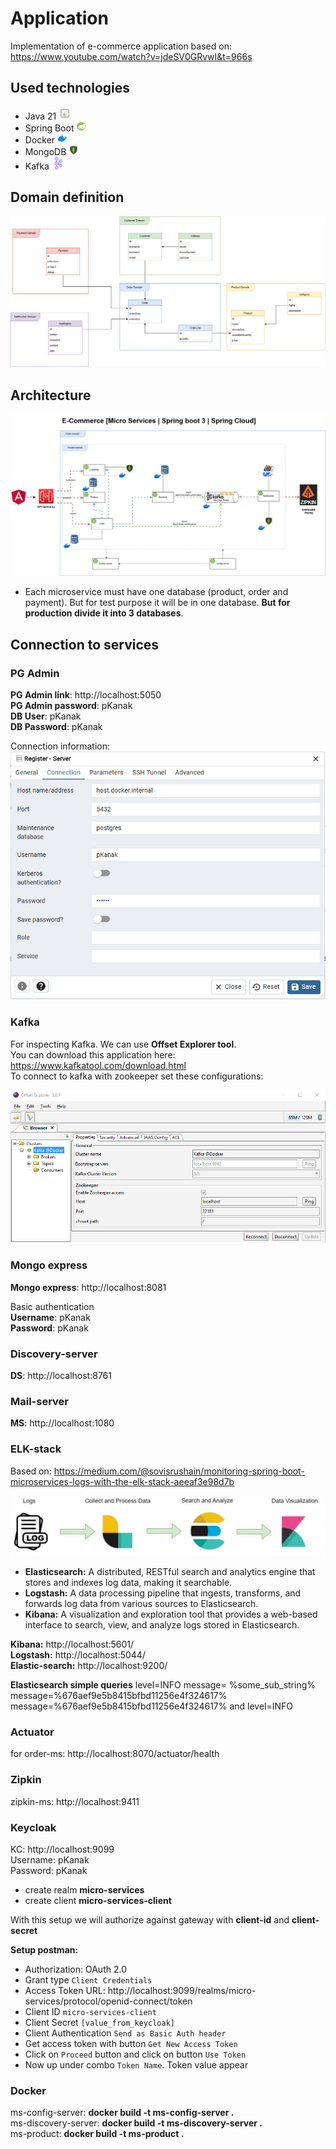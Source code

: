 # Application

Implementation of e-commerce application based on: https://www.youtube.com/watch?v=jdeSV0GRvwI&t=966s

## Used technologies
- Java 21 ![java](resources/icons/ico-java.png)
- Spring Boot ![spring-boot](resources/icons/ico-spring-boot.png)
- Docker ![ico-docker](resources/icons/ico-docker.png)
- MongoDB ![ico-mongodb](resources/icons/ico-mongodb.png)
- Kafka ![ico-apache-kafka](resources/icons/ico-apache-kafka.png) 

## Domain definition
![e-commerce-app-domains](resources/e-commerce-app-domains.png)

## Architecture
![e-commerce-app-architecture](resources/e-commerce-app-architecture.png)

- Each microservice must have one database
  (product, order and payment). But for test purpose it will be in one database.
  **But for production divide it into 3 databases**.

## Connection to services

### PG Admin
**PG Admin link**: http://localhost:5050 \
**PG Admin password**: pKanak \
**DB User**: pKanak \
**DB Password**: pKanak

Connection information: \
![pg-db-connection](resources/images/db-conn.png)

### Kafka
For inspecting Kafka. We can use **Offset Explorer tool**. \
You can download this application here: https://www.kafkatool.com/download.html \
To connect to kafka with zookeeper set these configurations:

![off-exp-conn](resources/images/off-exp-conn.png)

### Mongo express

**Mongo express**: http://localhost:8081

Basic authentication \
**Username**: pKanak \
**Password**: pKanak

### Discovery-server

**DS**: http://localhost:8761

### Mail-server

**MS**: http://localhost:1080

### ELK-stack
Based on: https://medium.com/@sovisrushain/monitoring-spring-boot-microservices-logs-with-the-elk-stack-aeeaf3e98d7b

![elk-stack](resources/images/elk-stack.png)

 - **Elasticsearch:** A distributed, RESTful search and analytics engine 
that stores and indexes log data, making it searchable.
 - **Logstash:** A data processing pipeline that ingests, transforms, and forwards 
log data from various sources to Elasticsearch.
 - **Kibana:** A visualization and exploration tool that provides a web-based interface to search, 
view, and analyze logs stored in Elasticsearch.

**Kibana:** http://localhost:5601/ \
**Logstash:** http://localhost:5044/ \
**Elastic-search:** http://localhost:9200/

**Elasticsearch simple queries**
level=INFO
message= %some_sub_string% \
message=%676aef9e5b8415bfbd11256e4f324617% \
message=%676aef9e5b8415bfbd11256e4f324617% and level=INFO

### Actuator
for order-ms: http://localhost:8070/actuator/health

### Zipkin
zipkin-ms: http://localhost:9411

### Keycloak
KC: http://localhost:9099 \
Username: pKanak \
Password: pKanak

- create realm **micro-services**
- create client **micro-services-client**

With this setup we will authorize against gateway with **client-id** and **client-secret**

**Setup postman:**
- Authorization: OAuth 2.0
- Grant type `Client Credentials`
- Access Token URL: http://localhost:9099/realms/micro-services/protocol/openid-connect/token
- Client ID `micro-services-client`
- Client Secret `[value_from_keycloak]`
- Client Authentication `Send as Basic Auth header`
- Get access token with button `Get New Access Token`
- Click on `Proceed` button and click on button `Use Token`
- Now up under combo `Token Name`. Token value appear

### Docker
ms-config-server: **docker build -t ms-config-server .** \
ms-discovery-server: **docker build -t ms-discovery-server .** \
ms-product: **docker build -t ms-product .**